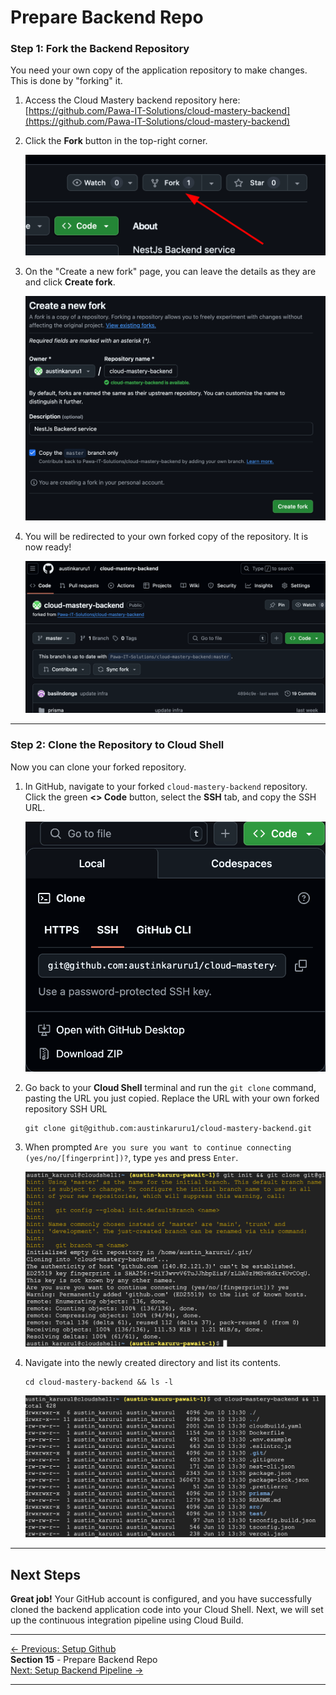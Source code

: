 # Prepare Backend Repo

### Step 1: Fork the Backend Repository

You need your own copy of the application repository to make changes. This is done by "forking" it.

1.  Access the Cloud Mastery backend repository here:
    [https://github.com/Pawa-IT-Solutions/cloud-mastery-backend](https://github.com/Pawa-IT-Solutions/cloud-mastery-backend)

2.  Click the **Fork** button in the top-right corner.

    ![Fork the Backend Repository](assets/images/github_fork_button_backend.png)

3.  On the "Create a new fork" page, you can leave the details as they are and click **Create fork**.

    ![Create Fork Page](assets/images/github_create_fork_page_backend.png)

4.  You will be redirected to your own forked copy of the repository. It is now ready!

    ![Forked Repository is Ready](assets/images/github_forked_repo_ready_backend.png)

---

### Step 2: Clone the Repository to Cloud Shell

Now you can clone your forked repository.

1.  In GitHub, navigate to your forked `cloud-mastery-backend` repository. Click the green **<> Code** button, select the **SSH** tab, and copy the SSH URL.

    ![Copy SSH Clone URL](assets/images/github_copy_ssh_clone_url_backend.png)

2.  Go back to your **Cloud Shell** terminal and run the `git clone` command, pasting the URL you just copied.
    Replace the URL with your own forked repository SSH URL

    ```
    git clone git@github.com:austinkaruru1/cloud-mastery-backend.git
    ```

3.  When prompted `Are you sure you want to continue connecting (yes/no/[fingerprint])?`, type `yes` and press `Enter`.

    ![Git Clone Output in Cloud Shell](assets/images/cloudshell_git_clone_backend.png)

4.  Navigate into the newly created directory and list its contents.

    ```
    cd cloud-mastery-backend && ls -l
    ```
    ![List Cloned Repository Files](assets/images/cloudshell_list_cloned_files_backend.png)

---

## Next Steps

**Great job!** Your GitHub account is configured, and you have successfully cloned the backend application code into your Cloud Shell. Next, we will set up the continuous integration pipeline using Cloud Build.

---
<div class="page-nav">
  <div class="nav-item">
    <a href="../setup-github/" class="btn-secondary">← Previous: Setup Github</a>
  </div>
  <div class="nav-item">
    <span><strong>Section 15</strong> -  Prepare Backend Repo </span>
  </div>
  <div class="nav-item">
    <a href="../setup-backend-pipeline" class="btn-primary">Next: Setup Backend Pipeline →</a>
  </div>
</div>

---


